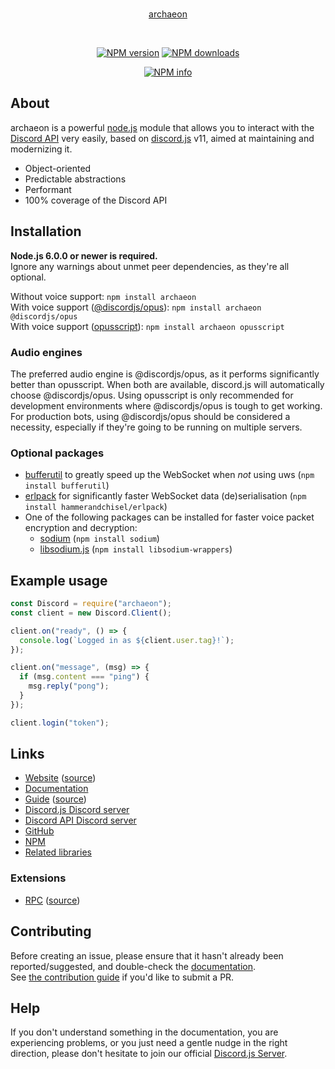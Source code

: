 <div align="center">
  <br />
  <p>
    <a href="https://discord.js.org">archaeon</a>
  </p>
  <br />
  <p>
    <a href="https://www.npmjs.com/package/archaeon"><img src="https://img.shields.io/npm/v/archaeon.svg?maxAge=3600" alt="NPM version" /></a>
    <a href="https://www.npmjs.com/package/archaeon"><img src="https://img.shields.io/npm/dt/archaeon.svg?maxAge=3600" alt="NPM downloads" /></a>
  </p>
  <p>
    <a href="https://nodei.co/npm/archaeon/"><img src="https://nodei.co/npm/archaeon.png?downloads=true&stars=true" alt="NPM info" /></a>
  </p>
</div>

## About

archaeon is a powerful [node.js](https://nodejs.org) module that allows you to interact with the
[Discord API](https://discordapp.com/developers/docs/intro) very easily, based on [discord.js](https://discord.js.org) v11, aimed at maintaining and modernizing it.

- Object-oriented
- Predictable abstractions
- Performant
- 100% coverage of the Discord API

## Installation

**Node.js 6.0.0 or newer is required.**  
Ignore any warnings about unmet peer dependencies, as they're all optional.

Without voice support: `npm install archaeon`  
With voice support ([@discordjs/opus](https://www.npmjs.com/package/@discordjs/opus)): `npm install archaeon @discordjs/opus`  
With voice support ([opusscript](https://www.npmjs.com/package/opusscript)): `npm install archaeon opusscript`

### Audio engines

The preferred audio engine is @discordjs/opus, as it performs significantly better than opusscript. When both are available, discord.js will automatically choose @discordjs/opus.
Using opusscript is only recommended for development environments where @discordjs/opus is tough to get working.
For production bots, using @discordjs/opus should be considered a necessity, especially if they're going to be running on multiple servers.

### Optional packages

- [bufferutil](https://www.npmjs.com/package/bufferutil) to greatly speed up the WebSocket when _not_ using uws (`npm install bufferutil`)
- [erlpack](https://github.com/hammerandchisel/erlpack) for significantly faster WebSocket data (de)serialisation (`npm install hammerandchisel/erlpack`)
- One of the following packages can be installed for faster voice packet encryption and decryption:
  - [sodium](https://www.npmjs.com/package/sodium) (`npm install sodium`)
  - [libsodium.js](https://www.npmjs.com/package/libsodium-wrappers) (`npm install libsodium-wrappers`)

## Example usage

```js
const Discord = require("archaeon");
const client = new Discord.Client();

client.on("ready", () => {
  console.log(`Logged in as ${client.user.tag}!`);
});

client.on("message", (msg) => {
  if (msg.content === "ping") {
    msg.reply("pong");
  }
});

client.login("token");
```

## Links

- [Website](https://discord.js.org/) ([source](https://github.com/discordjs/website))
- [Documentation](https://discord.js.org/#/docs)
- [Guide](https://discordjs.guide/) ([source](https://github.com/discordjs/guide))
- [Discord.js Discord server](https://discord.gg/bRCvFy9)
- [Discord API Discord server](https://discord.gg/discord-api)
- [GitHub](https://github.com/discordjs/discord.js)
- [NPM](https://www.npmjs.com/package/discord.js)
- [Related libraries](https://discordapi.com/unofficial/libs.html)

### Extensions

- [RPC](https://www.npmjs.com/package/discord-rpc) ([source](https://github.com/discordjs/RPC))

## Contributing

Before creating an issue, please ensure that it hasn't already been reported/suggested, and double-check the
[documentation](https://discord.js.org/#/docs).  
See [the contribution guide](https://github.com/discordjs/discord.js/blob/master/.github/CONTRIBUTING.md) if you'd like to submit a PR.

## Help

If you don't understand something in the documentation, you are experiencing problems, or you just need a gentle
nudge in the right direction, please don't hesitate to join our official [Discord.js Server](https://discord.gg/bRCvFy9).
